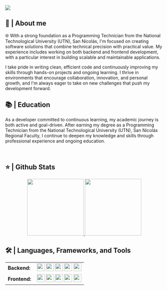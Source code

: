 <img src="https://readme-typing-svg.herokuapp.com/?font=Roboto&weight=900&size=40=true&vCenter=true&width=500&height=70&duration=4000&color=B3B3B3&lines=Hi+There!+👋;+I'm+Timoteo+Pereyra!;" />

<h2>📖 | About me</h2> 
🌐 With a strong foundation as a Programming Technician from the National Technological University (UTN), San Nicolás, I'm focused on creating software solutions that combine technical precision with practical value. My experience includes working on both backend and frontend development, with a particular interest in building scalable and maintainable applications.

I take pride in writing clean, efficient code and continuously improving my skills through hands-on projects and ongoing learning. I thrive in environments that encourage collaboration, innovation, and personal growth, and I'm always eager to take on new challenges that push my development forward.


<h2>📚 | Education</h2>
<p>As a developer committed to continuous learning, my academic journey is both active and goal-driven. After earning my degree as a Programming Technician from the National Technological University (UTN), San Nicolás Regional Faculty, I continue to deepen my knowledge and skills through professional experience and ongoing education.
</p><br>


<h2>⭐ | Github Stats </h2>

<div align="center">
<a href="https://github.com/TimoPereyra">
<img height="180em" src="https://github-readme-stats.vercel.app/api?username=TimoPereyra&show_icons=true&theme=default&include_all_commits=true&count_private=true"/>
<img height="180em" src="https://github-readme-stats.vercel.app/api/top-langs/?username=TimoPereyra&layout=compact&langs_count=7&theme=default"/></a>
</div>

<h2>🛠️ | Languages, Frameworks, and Tools </h2>
<table>
    <tr>
        <td style="font-weight: bold; padding-right: 10px; vertical-align: center; border: none;">Backend:</td>
        <td>
          <img height="25" src="https://img.shields.io/badge/php-%23777BB4.svg?style=for-the-badge&logo=php&logoColor=white"/>
          <img height="25" src="https://img.shields.io/badge/laravel-%23FF2D20.svg?style=for-the-badge&logo=laravel&logoColor=white"/>
          <img height="25" src="https://img.shields.io/badge/CodeIgniter-%23EF4223.svg?style=for-the-badge&logo=codeIgniter&logoColor=white"/>
          <img height="25" src="https://img.shields.io/badge/python-3670A0?style=for-the-badge&logo=python&logoColor=ffdd54"/>
          <img height="25" src="https://img.shields.io/badge/mysql-4479A1.svg?style=for-the-badge&logo=mysql&logoColor=white"/>
        </td>
    </tr>
    <tr>
        <td style="font-weight: bold; padding-right: 10px; vertical-align: center;">Frontend:</td>
        <td>
            <img height="25" src="https://img.shields.io/badge/html5-%23E34F26.svg?style=for-the-badge&logo=html5&logoColor=white"/>
            <img height="25" src="https://img.shields.io/badge/css3-%231572B6.svg?style=for-the-badge&logo=css3&logoColor=white"/>
            <img height="25" src="https://img.shields.io/badge/javascript-%23323330.svg?style=for-the-badge&logo=javascript&logoColor=%23F7DF1E"/>
            <img height="25" src="https://img.shields.io/badge/jquery-%230769AD.svg?style=for-the-badge&logo=jquery&logoColor=white"/>
            <img height="25" src="https://img.shields.io/badge/bootstrap-%238511FA.svg?style=for-the-badge&logo=bootstrap&logoColor=white"/>
        </td>
    </tr>
  

</table>
<br>
